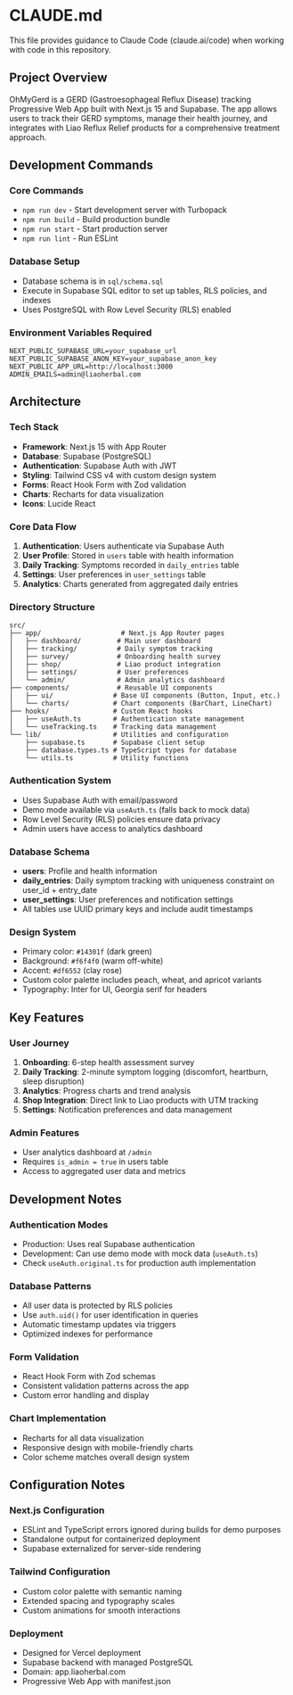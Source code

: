 # CLAUDE.md

This file provides guidance to Claude Code (claude.ai/code) when working with code in this repository.

## Project Overview

OhMyGerd is a GERD (Gastroesophageal Reflux Disease) tracking Progressive Web App built with Next.js 15 and Supabase. The app allows users to track their GERD symptoms, manage their health journey, and integrates with Liao Reflux Relief products for a comprehensive treatment approach.

## Development Commands

### Core Commands
- `npm run dev` - Start development server with Turbopack
- `npm run build` - Build production bundle
- `npm run start` - Start production server
- `npm run lint` - Run ESLint

### Database Setup
- Database schema is in `sql/schema.sql`
- Execute in Supabase SQL editor to set up tables, RLS policies, and indexes
- Uses PostgreSQL with Row Level Security (RLS) enabled

### Environment Variables Required
```
NEXT_PUBLIC_SUPABASE_URL=your_supabase_url
NEXT_PUBLIC_SUPABASE_ANON_KEY=your_supabase_anon_key
NEXT_PUBLIC_APP_URL=http://localhost:3000
ADMIN_EMAILS=admin@liaoherbal.com
```

## Architecture

### Tech Stack
- **Framework**: Next.js 15 with App Router
- **Database**: Supabase (PostgreSQL)
- **Authentication**: Supabase Auth with JWT
- **Styling**: Tailwind CSS v4 with custom design system
- **Forms**: React Hook Form with Zod validation
- **Charts**: Recharts for data visualization
- **Icons**: Lucide React

### Core Data Flow
1. **Authentication**: Users authenticate via Supabase Auth
2. **User Profile**: Stored in `users` table with health information
3. **Daily Tracking**: Symptoms recorded in `daily_entries` table
4. **Settings**: User preferences in `user_settings` table
5. **Analytics**: Charts generated from aggregated daily entries

### Directory Structure
```
src/
├── app/                    # Next.js App Router pages
│   ├── dashboard/         # Main user dashboard
│   ├── tracking/          # Daily symptom tracking
│   ├── survey/            # Onboarding health survey
│   ├── shop/              # Liao product integration
│   ├── settings/          # User preferences
│   └── admin/             # Admin analytics dashboard
├── components/            # Reusable UI components
│   ├── ui/               # Base UI components (Button, Input, etc.)
│   └── charts/           # Chart components (BarChart, LineChart)
├── hooks/                # Custom React hooks
│   ├── useAuth.ts        # Authentication state management
│   └── useTracking.ts    # Tracking data management
└── lib/                  # Utilities and configuration
    ├── supabase.ts       # Supabase client setup
    ├── database.types.ts # TypeScript types for database
    └── utils.ts          # Utility functions
```

### Authentication System
- Uses Supabase Auth with email/password
- Demo mode available via `useAuth.ts` (falls back to mock data)
- Row Level Security (RLS) policies ensure data privacy
- Admin users have access to analytics dashboard

### Database Schema
- **users**: Profile and health information
- **daily_entries**: Daily symptom tracking with uniqueness constraint on user_id + entry_date
- **user_settings**: User preferences and notification settings
- All tables use UUID primary keys and include audit timestamps

### Design System
- Primary color: `#14301f` (dark green)
- Background: `#f6f4f0` (warm off-white)
- Accent: `#df6552` (clay rose)
- Custom color palette includes peach, wheat, and apricot variants
- Typography: Inter for UI, Georgia serif for headers

## Key Features

### User Journey
1. **Onboarding**: 6-step health assessment survey
2. **Daily Tracking**: 2-minute symptom logging (discomfort, heartburn, sleep disruption)
3. **Analytics**: Progress charts and trend analysis
4. **Shop Integration**: Direct link to Liao products with UTM tracking
5. **Settings**: Notification preferences and data management

### Admin Features
- User analytics dashboard at `/admin`
- Requires `is_admin = true` in users table
- Access to aggregated user data and metrics

## Development Notes

### Authentication Modes
- Production: Uses real Supabase authentication
- Development: Can use demo mode with mock data (`useAuth.ts`)
- Check `useAuth.original.ts` for production auth implementation

### Database Patterns
- All user data is protected by RLS policies
- Use `auth.uid()` for user identification in queries
- Automatic timestamp updates via triggers
- Optimized indexes for performance

### Form Validation
- React Hook Form with Zod schemas
- Consistent validation patterns across the app
- Custom error handling and display

### Chart Implementation
- Recharts for all data visualization
- Responsive design with mobile-friendly charts
- Color scheme matches overall design system

## Configuration Notes

### Next.js Configuration
- ESLint and TypeScript errors ignored during builds for demo purposes
- Standalone output for containerized deployment
- Supabase externalized for server-side rendering

### Tailwind Configuration
- Custom color palette with semantic naming
- Extended spacing and typography scales
- Custom animations for smooth interactions

### Deployment
- Designed for Vercel deployment
- Supabase backend with managed PostgreSQL
- Domain: app.liaoherbal.com
- Progressive Web App with manifest.json